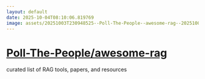 ```yaml
---
layout: default
date: 2025-10-04T08:10:06.819769
image: assets/20251003T230948525--Poll-The-People--awesome-rag--20251003T231308052--cropped.png
---
```


# [Poll-The-People/awesome-rag](https://github.com/Poll-The-People/awesome-rag)

curated list of RAG tools, papers, and resources
